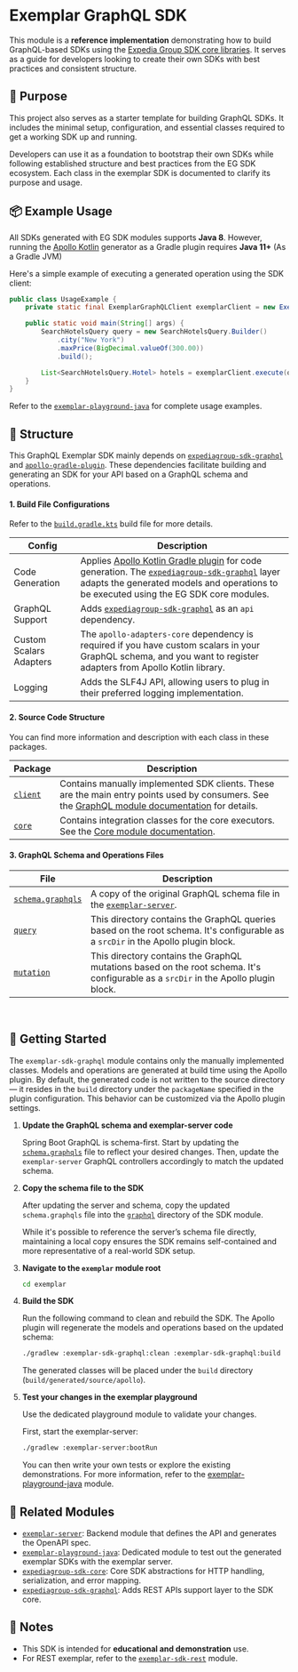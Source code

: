 # Exemplar GraphQL SDK

This module is a **reference implementation** demonstrating how to build GraphQL-based SDKs using the [Expedia Group SDK core libraries](https://github.com/ExpediaGroup/expediagroup-java-sdk). It serves as a guide for developers looking to create their own SDKs with best practices and consistent structure.

## 🎯 Purpose
This project also serves as a starter template for building GraphQL SDKs. It includes the minimal setup, configuration, and essential classes required to get a working SDK up and running.

Developers can use it as a foundation to bootstrap their own SDKs while following established structure and best practices from the EG SDK ecosystem. Each class in the exemplar SDK is documented to clarify its purpose and usage.

## 📦 Example Usage
All SDKs generated with EG SDK modules supports **Java 8**. However, running the [Apollo Kotlin](https://www.apollographql.com/docs/kotlin#getting-started) generator as a Gradle plugin requires **Java 11+** (As a Gradle JVM)

Here's a simple example of executing a generated operation using the SDK client:

```java
public class UsageExample {
    private static final ExemplarGraphQLClient exemplarClient = new ExemplarGraphQLClient();

    public static void main(String[] args) {
        SearchHotelsQuery query = new SearchHotelsQuery.Builder()
            .city("New York")
            .maxPrice(BigDecimal.valueOf(300.00))
            .build();

        List<SearchHotelsQuery.Hotel> hotels = exemplarClient.execute(query).getData().getHotels();
    }
}
```

Refer to the [`exemplar-playground-java`](../exemplar-playground-java) for complete usage examples. 

## 🧱 Structure

This GraphQL Exemplar SDK mainly depends on [`expediagroup-sdk-graphql`](../../expediagroup-sdk-graphql) and [`apollo-gradle-plugin`](https://github.com/apollographql/apollo-kotlin/tree/main/libraries/apollo-gradle-plugin). These dependencies facilitate building and generating an SDK for your API based on a GraphQL schema and operations.

#### 1. Build File Configurations

Refer to the [`build.gradle.kts`](./build.gradle.kts) build file for more details.

| Config                  | Description                                                                                                                                                                                                                                                                                                        |
|-------------------------|--------------------------------------------------------------------------------------------------------------------------------------------------------------------------------------------------------------------------------------------------------------------------------------------------------------------|
| Code Generation         | Applies [Apollo Kotlin Gradle plugin](https://github.com/apollographql/apollo-kotlin/tree/main/libraries/apollo-gradle-plugin) for code generation. The [`expediagroup-sdk-graphql`](../../expediagroup-sdk-graphql) layer adapts the generated models and operations to be executed using the EG SDK core modules. |
| GraphQL Support         | Adds [`expediagroup-sdk-graphql`](../../expediagroup-sdk-graphql) as an `api` dependency.                                                                                                                                                                                                                          |
| Custom Scalars Adapters | The `apollo-adapters-core` dependency is required if you have custom scalars in your GraphQL schema, and you want to register adapters from Apollo Kotlin library.                                                                                                                                                 |
| Logging                 | Adds the SLF4J API, allowing users to plug in their preferred logging implementation.                                                                                                                                                                                                                              |


#### 2. Source Code Structure
You can find more information and description with each class in these packages.

| Package                                                                    | Description                                                                                                                                                                                 |
|----------------------------------------------------------------------------|---------------------------------------------------------------------------------------------------------------------------------------------------------------------------------------------|
| [`client`](./src/main/kotlin/com/expediagroup/sdk/exemplar/graphql/client) | Contains manually implemented SDK clients. These are the main entry points used by consumers. See the [GraphQL module documentation](../../expediagroup-sdk-graphql/README.md) for details. |
| [`core`](./src/main/kotlin/com/expediagroup/sdk/exemplar/graphql/core)     | Contains integration classes for the core executors. See the [Core module documentation](../../expediagroup-sdk-core/README.md).                                                            |

#### 3. GraphQL Schema and Operations Files

| File                                                    | Description                                                                                                                      |
|---------------------------------------------------------|----------------------------------------------------------------------------------------------------------------------------------|
| [`schema.graphqls`](./src/main/graphql/schema.graphqls) | A copy of the original GraphQL schema file in the [`exemplar-server`](../exemplar-server).                         |
| [`query`](./src/main/graphql/query)                     | This directory contains the GraphQL queries based on the root schema. It's configurable as a `srcDir` in the Apollo plugin block.   |
| [`mutation`](./src/main/graphql/mutation)               | This directory contains the GraphQL mutations based on the root schema. It's configurable as a `srcDir` in the Apollo plugin block. |

<br />


## 🚀 Getting Started

The `exemplar-sdk-graphql` module contains only the manually implemented classes. Models and operations are generated at build time using the Apollo plugin. By default, the generated code is not written to the source directory — it resides in the `build` directory under the `packageName` specified in the plugin configuration. This behavior can be customized via the Apollo plugin settings.

1. **Update the GraphQL schema and exemplar-server code**

   Spring Boot GraphQL is schema-first. Start by updating the [`schema.graphqls`](../exemplar-server/src/main/resources/graphql/schema.graphqls) file to reflect your desired changes. Then,         update the `exemplar-server` GraphQL controllers accordingly to match the updated schema.

3. **Copy the schema file to the SDK**

   After updating the server and schema, copy the updated `schema.graphqls` file into the [`graphql`](./src/main/graphql) directory of the SDK module.

   While it's possible to reference the server’s schema file directly, maintaining a local copy ensures the SDK remains self-contained and more representative of a real-world SDK setup.

5. **Navigate to the `exemplar` module root**

   ```bash
   cd exemplar
   ```
   
6. **Build the SDK**

   Run the following command to clean and rebuild the SDK. The Apollo plugin will regenerate the models and operations based on the updated schema:
   
   ```bash
   ./gradlew :exemplar-sdk-graphql:clean :exemplar-sdk-graphql:build
   ```

   The generated classes will be placed under the `build` directory (`build/generated/source/apollo`).

7. **Test your changes in the exemplar playground**

    Use the dedicated playground module to validate your changes.

    First, start the exemplar-server:

   ```bash
   ./gradlew :exemplar-server:bootRun
   ```

   You can then write your own tests or explore the existing demonstrations. For more information, refer to the [exemplar-playground-java](../exemplar-playground-java) module.
   
## 🔗 Related Modules

* [`exemplar-server`](../exemplar-server): Backend module that defines the API and generates the OpenAPI spec.
* [`exemplar-playground-java`](../exemplar-playground-java): Dedicated module to test out the generated exemplar SDKs with the exemplar server.
* [`expediagroup-sdk-core`](../../expediagroup-sdk-core): Core SDK abstractions for HTTP handling, serialization, and error mapping.
* [`expediagroup-sdk-graphql`](../../expediagroup-sdk-graphql): Adds REST APIs support layer to the SDK core.


## 📝 Notes

* This SDK is intended for **educational and demonstration** use.
* For REST exemplar, refer to the [`exemplar-sdk-rest`](../exemplar-sdk-rest) module.

